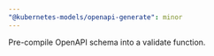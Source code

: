 ```yaml
---
"@kubernetes-models/openapi-generate": minor
---
```


Pre-compile OpenAPI schema into a validate function.
